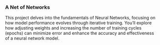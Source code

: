 ### A Net of Networks
This project delves into the fundamentals of Neural Networks, focusing on how model performance evolves through iterative training. You’ll explore how adjusting weights and increasing the number of training cycles (epochs) can minimize error and enhance the accuracy and effectiveness of a neural network model.
